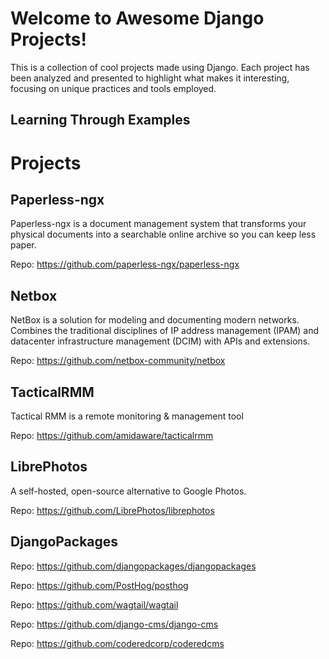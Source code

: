 # Welcome to Awesome Django Projects!

This is a collection of cool projects made using Django. Each project has been analyzed and presented to highlight what makes it interesting, focusing on unique practices and tools employed.

## Learning Through Examples

# Projects

## Paperless-ngx

Paperless-ngx is a document management system that transforms your physical documents into a searchable online archive so you can keep less paper.

Repo: https://github.com/paperless-ngx/paperless-ngx

## Netbox

NetBox is a solution for modeling and documenting modern networks. Combines the traditional disciplines of IP address management (IPAM) and datacenter infrastructure management (DCIM) with APIs and extensions.

Repo: https://github.com/netbox-community/netbox

## TacticalRMM

Tactical RMM is a remote monitoring & management tool

Repo: https://github.com/amidaware/tacticalrmm

## LibrePhotos

A self-hosted, open-source alternative to Google Photos.

Repo: https://github.com/LibrePhotos/librephotos

## DjangoPackages

Repo: https://github.com/djangopackages/djangopackages

Repo: https://github.com/PostHog/posthog

Repo: https://github.com/wagtail/wagtail

Repo: https://github.com/django-cms/django-cms

Repo: https://github.com/coderedcorp/coderedcms

